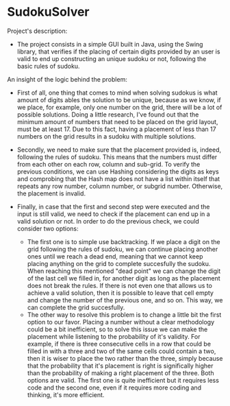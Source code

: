 # SudokuSolver
Project's description:
- The project consists in a simple GUI built in Java, using the Swing library,
  that verifies if the placing of certain digits provided by an user is valid 
  to end up constructing an unique sudoku or not, following the basic rules of 
  sudoku.
  
  
An insight of the logic behind the problem:
- First of all, one thing that comes to mind when solving sudokus is what amount 
  of digits ables the solution to be unique, because as we know, if we place, for example, 
  only one number on the grid, there will be a lot of possible solutions.
  Doing a little research, I've found out that the minimum amount of numbers
  that need to be placed on the grid layout, must be at least 17. Due to this fact, 
  having a placement of less than 17 numbers on the grid results in a sudoku with 
  multiple solutions.

- Secondly, we need to make sure that the placement provided is, indeed, following the 
  rules of sudoku. This means that the numbers must differ from each other on each row, 
  column and sub-grid.
  To verify the previous conditions, we can use Hashing considering the digits as keys 
  and comprobing that the Hash map does not have a list within itself that repeats any row 
  number, column number, or subgrid number. Otherwise, the placement is invalid.

- Finally, in case that the first and second step were executed and the input is still valid, 
  we need to check if the placement can end up in a valid solution or not.
  In order to do the previous check, we could consider two options:
    - The first one is to simple use backtracking. If we place a digit on the grid following
      the rules of sudoku, we can continue placing another ones until we reach a dead end, 
      meaning that we cannot keep placing anything on the grid to complete succesfully the
      sudoku. When reaching this mentioned "dead point" we can change the digit of the last cell 
      we filled in, for another digit as long as the placement does not break the rules. If there
      is not even one that allows us to achieve a valid solution, then it is possible to leave that
      cell empty and change the number of the previous one, and so on.
      This way, we can complete the grid succesfully.
    - The other way to resolve this problem is to change a little bit the first option to our favor.
      Placing a number without a clear methodology could be a bit inefficient, so to solve this issue 
      we can make the placement while listening to the probability of it's validity. 
      For example, if there is three consecutive cells in a row that could be filled in with a three
      and two of the same cells could contain a two, then it is wiser to place the two rather than the 
      three, simply because that the probability that it's placement is right is significally higher than 
      the probability of making a right placement of the three.
  Both options are valid. The first one is quite inefficient but it requires less code and the second one, 
  even if it requires more coding and thinking, it's more efficient.
